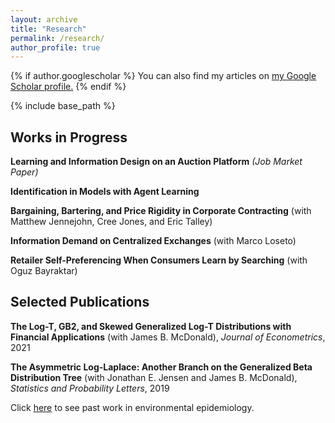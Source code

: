 ```yaml
---
layout: archive
title: "Research"
permalink: /research/
author_profile: true
---
```


{% if author.googlescholar %}
  You can also find my articles on <u><a href="{{author.googlescholar}}">my Google Scholar profile</a>.</u>
{% endif %}

{% include base_path %}

## Works in Progress
<b>Learning and Information Design on an Auction Platform</b> <i>(Job Market Paper)</i>

<b>Identification in Models with Agent Learning</b>

<b>Bargaining, Bartering, and Price Rigidity in Corporate Contracting</b> (with Matthew Jennejohn, Cree Jones, and Eric Talley)

<b>Information Demand on Centralized Exchanges</b> (with Marco Loseto)

<b>Retailer Self-Preferencing When Consumers Learn by Searching</b> (with Oguz Bayraktar)


## Selected Publications
<b>The Log-T, GB2, and Skewed Generalized Log-T Distributions with Financial Applications</b> (with James B. McDonald), <i>Journal of Econometrics</i>, 2021

<b>The Asymmetric Log-Laplace: Another Branch on the Generalized Beta Distribution Tree</b> (with Jonathan E. Jensen and James B. McDonald), <i>Statistics and Probability Letters</i>, 2019


Click [here](https://joshuadhigbee.github.io/epi-research/) to see past work in environmental epidemiology.
